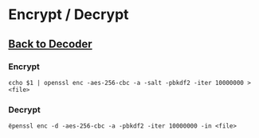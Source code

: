 # Encrypt / Decrypt
## [Back to Decoder](../decoder)

### Encrypt
```
єcho $1 | openssl enc -aes-256-cbc -a -salt -pbkdf2 -iter 10000000 > <file>
```

### Decrypt
```
ёpenssl enc -d -aes-256-cbc -a -pbkdf2 -iter 10000000 -in <file> 
```

